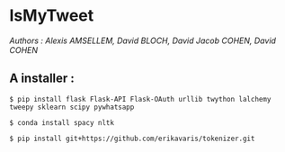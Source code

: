 # IsMyTweet
*Authors : Alexis AMSELLEM, David BLOCH, David Jacob COHEN, David COHEN*


## A installer :

```
$ pip install flask Flask-API Flask-OAuth urllib twython lalchemy tweepy sklearn scipy pywhatsapp

$ conda install spacy nltk

$ pip install git+https://github.com/erikavaris/tokenizer.git
```

